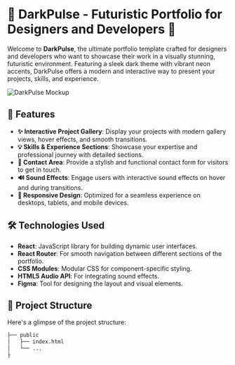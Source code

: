 # 🌟 DarkPulse - Futuristic Portfolio for Designers and Developers 🌟

Welcome to **DarkPulse**, the ultimate portfolio template crafted for designers and developers who want to showcase their work in a visually stunning, futuristic environment. Featuring a sleek dark theme with vibrant neon accents, DarkPulse offers a modern and interactive way to present your projects, skills, and experience.

![DarkPulse Mockup](https://darkpulse.my.canva.site/) <!-- Replace with the direct image URL if available -->

## 🚀 Features

- **✨ Interactive Project Gallery**: Display your projects with modern gallery views, hover effects, and smooth transitions.
- **💡 Skills & Experience Sections**: Showcase your expertise and professional journey with detailed sections.
- **📩 Contact Area**: Provide a stylish and functional contact form for visitors to get in touch.
- **🔊 Sound Effects**: Engage users with interactive sound effects on hover and during transitions.
- **📱 Responsive Design**: Optimized for a seamless experience on desktops, tablets, and mobile devices.

## 🛠️ Technologies Used

- **React**: JavaScript library for building dynamic user interfaces.
- **React Router**: For smooth navigation between different sections of the portfolio.
- **CSS Modules**: Modular CSS for component-specific styling.
- **HTML5 Audio API**: For integrating sound effects.
- **Figma**: Tool for designing the layout and visual elements.

## 📂 Project Structure

Here's a glimpse of the project structure:

```bash
├── public
│   ├── index.html
│   └── ...
├
